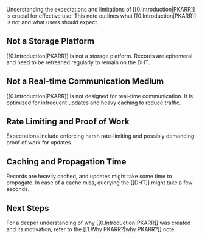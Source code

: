 Understanding the expectations and limitations of [[0.Introduction|PKARR]] is crucial for effective use. This note outlines what [[0.Introduction|PKARR]] is not and what users should expect.

## Not a Storage Platform

[[0.Introduction|PKARR]] is not a storage platform. Records are ephemeral and need to be refreshed regularly to remain on the DHT.

## Not a Real-time Communication Medium

[[0.Introduction|PKARR]] is not designed for real-time communication. It is optimized for infrequent updates and heavy caching to reduce traffic.

## Rate Limiting and Proof of Work

Expectations include enforcing harsh rate-limiting and possibly demanding proof of work for updates.

## Caching and Propagation Time

Records are heavily cached, and updates might take some time to propagate. In case of a cache miss, querying the [[DHT]] might take a few seconds.

## Next Steps

For a deeper understanding of why [[0.Introduction|PKARR]] was created and its motivation, refer to the [[1.Why PKARR?|why PKARR?]] note.
